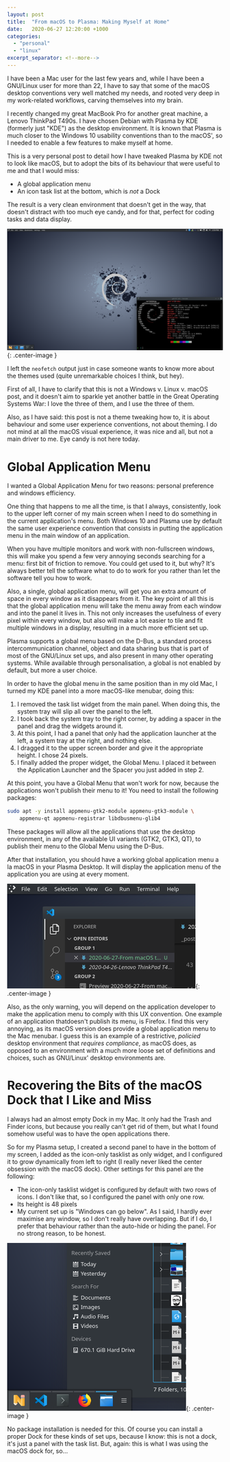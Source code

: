 ```yaml
---
layout: post
title:  "From macOS to Plasma: Making Myself at Home"
date:   2020-06-27 12:20:00 +1000
categories:
  - "personal"
  - "linux"
excerpt_separator: <!--more-->
---
```

I have been a Mac user for the last few years and, while I have been a GNU/Linux user for more than 22, I have to say that some of the macOS desktop conventions very well matched my needs, and rooted very deep in my work-related workflows, carving themselves into my brain.

I recently changed my great MacBook Pro for another great machine, a Lenovo ThinkPad T490s. I have chosen Debian with Plasma by KDE (formerly just "KDE") as the desktop environment. It is known that Plasma is much closer to the Windows 10 usability conventions than to the macOS', so I needed to enable a few features to make myself at home. 

This is a very personal post to detail how I have tweaked Plasma by KDE not to look like macOS, but to adopt the bits of its behaviour that were useful to me and that I would miss:

- A global application menu
- An icon task list at the bottom, which is _not_ a Dock

The result is a very clean environment that doesn't get in the way, that doesn't distract with too much eye candy, and for that, perfect for coding tasks and data display.

![Desktop Result](/assets/desktopresult.png){: .center-image }

I left the `neofetch` output just in case someone wants to know more about the themes used (quite unremarkable choices I think, but hey).
<!--more-->

First of all, I have to clarify that this is not a Windows v. Linux v. macOS post, and it doesn't aim to sparkle yet another battle in the Great Operating Systems War: I love the three of them, and I use the three of them. 

Also, as I have said: this post is not a theme tweaking how to, it is about behaviour and some user experience conventions, not about theming. I do not mind at all the macOS visual experience, it was nice and all, but not a main driver to me. Eye candy is not here today.

# Global Application Menu
I wanted a Global Application Menu for two reasons: personal preference and windows efficiency.

One thing that happens to me all the time, is that I always, consistently, look to the upper left corner of my main screen when I need to do something in the current application's menu. Both Windows 10 and Plasma use by default the same user experience convention that consists in putting the application menu in the main window of an application. 

When you have multiple monitors and work with non-fullscreen windows, this will make you spend a few very annoying seconds searching for a menu: first bit of friction to remove. You could get used to it, but why? It's always better tell the software what to do to work for you rather than let the software tell you how to work.

Also, a single, global application menu, will get you an extra amount of space in every window as it disappears from it. The key point of all this is that the global application menu will take the menu away from each window and into the panel it lives in. This not only increases the usefulness of every pixel within every window, but also will make a lot easier to tile and fit multiple windows in a display, resulting in a much more efficient set up.

Plasma supports a global menu based on the D-Bus, a standard process intercommunication channel, object and data sharing bus that is part of most of the GNU/Linux set ups, and also present in many other operating systems. While available through personalisation, a global is not enabled by default, but more a user choice. 

In order to have the global menu in the same position than in my old Mac, I turned my KDE panel into a more macOS-like menubar, doing this:

1. I removed the task list widget from the main panel. When doing this, the system tray will slip all over the panel to the left.
2. I took back the system tray to the right corner, by adding a spacer in the panel and drag the widgets around it.
3. At this point, I had a panel that only had the application launcher at the left, a system tray at the right, and nothing else.
4. I dragged it to the upper screen border and give it the appropriate height. I chose 24 pixels.
5. I finally added the proper widget, the Global Menu. I placed it between the Application Launcher and the Spacer you just added in step 2.

At this point, you have a Global Menu that won't work for now, because the applications won't publish their menu to it! You need to install the following packages:

```bash
sudo apt -y install appmenu-gtk2-module appmenu-gtk3-module \     
    appmenu-qt appmenu-registrar libdbusmenu-glib4
```
These packages will allow all the applications that use the desktop environment, in any of the available UI variants (GTK2, GTK3, QT), to publish their menu to the Global Menu using the D-Bus.

After that installation, you should have a working global application menu a la macOS in your Plasma Desktop. It will display the application menu of the application you are using at every moment. 

![The Application menu showing the VS Code menu. Notice that the VS Code windows doesn't have a replica of the menu](/assets/globalmenu.png){: .center-image }

Also, as the only warning, you will depend on the application developer to make the application menu to comply with this UX convention. One example of an application thatdoesn't publish its menu, is Firefox. I find this very annoying, as its macOS version does provide a global application menu to the Mac menubar. I guess this is an example of a restrictive, *policied* desktop environment that *requires compliance*, as macOS does, as opposed to an environment with a much more loose set of definitions and choices, such as GNU/Linux' desktop environments are.

# Recovering the Bits of the macOS Dock that I Like and Miss
I always had an almost empty Dock in my Mac. It only had the Trash and Finder icons, but because you really can't get rid of them, but what I found somehow useful was to have the open applications there. 

So for my Plasma setup, I created a second panel to have in the bottom of my screen, I added as the icon-only tasklist as only widget, and I configured it to grow dynamically from left to right (I really never liked the center obsession with the macOS dock). Other settings for this panel are the following:

- The icon-only tasklist widget is configured by default with two rows of icons. I don't like that, so I configured the panel with only one row.
- Its height is 48 pixels
- My current set up is "Windows can go below". As I said, I hardly ever maximise any window, so I don't really have overlapping. But if I do, I prefer that behaviour rather than the auto-hide or hiding the panel. For no strong reason, to be honest.

![Task List is Back](/assets/tasklist.png){: .center-image }

No package installation is needed for this. Of course you can install a proper Dock for these kinds of set ups, because I know: this is not a dock, it's just a panel with the task list. But, again: this is what I was using the macOS dock for, so...